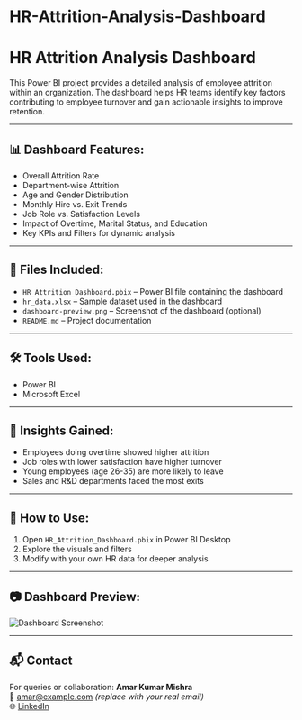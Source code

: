 # HR-Attrition-Analysis-Dashboard
# HR Attrition Analysis Dashboard

This Power BI project provides a detailed analysis of employee attrition within an organization. The dashboard helps HR teams identify key factors contributing to employee turnover and gain actionable insights to improve retention.

---

## 📊 Dashboard Features:

- Overall Attrition Rate
- Department-wise Attrition
- Age and Gender Distribution
- Monthly Hire vs. Exit Trends
- Job Role vs. Satisfaction Levels
- Impact of Overtime, Marital Status, and Education
- Key KPIs and Filters for dynamic analysis

---

## 📁 Files Included:

- `HR_Attrition_Dashboard.pbix` – Power BI file containing the dashboard
- `hr_data.xlsx` – Sample dataset used in the dashboard
- `dashboard-preview.png` – Screenshot of the dashboard (optional)
- `README.md` – Project documentation

---

## 🛠️ Tools Used:

- Power BI
- Microsoft Excel

---

## 🧠 Insights Gained:

- Employees doing overtime showed higher attrition
- Job roles with lower satisfaction have higher turnover
- Young employees (age 26-35) are more likely to leave
- Sales and R&D departments faced the most exits

---

## 📌 How to Use:

1. Open `HR_Attrition_Dashboard.pbix` in Power BI Desktop
2. Explore the visuals and filters
3. Modify with your own HR data for deeper analysis

---

## 📷 Dashboard Preview:

![Dashboard Screenshot](dashboard-preview.png)

---

## 📬 Contact

For queries or collaboration:
**Amar Kumar Mishra**  
📧 amar@example.com *(replace with your real email)*  
🌐 [LinkedIn](https://www.linkedin.com/in/amar-kumar-mishra-71387833a)
